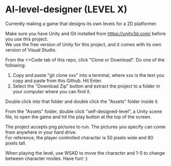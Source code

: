 # AI-level-designer (LEVEL X)
Currently making a game that designs its own levels for a 2D platformer.

Make sure you have Unity and Git installed from https://unity3d.com/ before you use this project.  
We use the free version of Unity for this project, and it comes with its own version of Visual Studio.

From the <>Code tab of this repo, click "Clone or Download".  Do one of the following:
  1) Copy and paste "git clone xxx" into a terminal, where xxx is the text you copy and paste from this Github.  Hit Enter.
  2) Select the "Download Zip" button and extract the project to a folder in your computer where you can find it.

Double click into that folder and double click the "Assets" folder inside it.

From the "Assets" folder, double click "self-designed-level", a Unity scene file, 
to open the game and hit the play button at the top of the screen.

The project accepts png pictures to run.  The pictures you specify can come from anywhere in your hard drive.  
For reference, the player controlled character is 50 pixels wide and 80 pixels tall.  

When playing the level, use WSAD to move the character and 1-5 to change between character modes.  Have fun! :)
